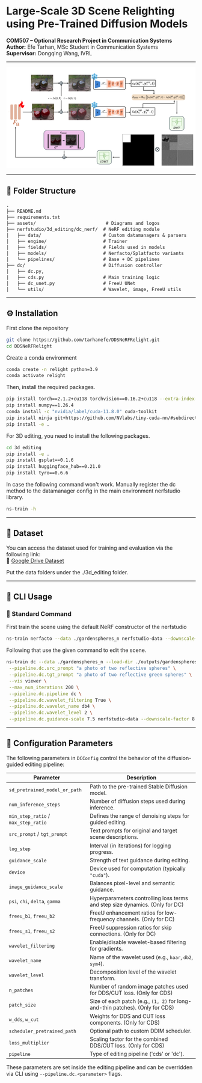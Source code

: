 
# Large-Scale 3D Scene Relighting using Pre‑Trained Diffusion Models

**COM507 – Optional Research Project in Communication Systems**  
**Author:** Efe Tarhan, MSc Student in Communication Systems  
**Supervisor:** Dongqing Wang, IVRL

---

<p align="center">
  <img src="assets/new_pipeline.png" alt="EPFL Logo" width="%100"/>
</p>

---

## 📁 Folder Structure

```
.
├── README.md
├── requirements.txt
├── assets/                          # Diagrams and logos
├── nerfstudio/3d_editing/dc_nerf/  # NeRF editing module
│   ├── data/                       # Custom datamanagers & parsers
│   ├── engine/                     # Trainer
│   ├── fields/                     # Fields used in models
│   ├── models/                     # Nerfacto/Splatfacto variants
│   └── pipelines/                  # Base + DC pipelines
├── dc/                             # Diffusion controller 
│   ├── dc.py, 
|   ├── cds.py                      # Main training logic
│   ├── dc_unet.py                  # FreeU UNet
│   └── utils/                      # Wavelet, image, FreeU utils
```

---

## ⚙️ Installation

First clone the repository 

```bash
git clone https://github.com/tarhanefe/DDSNeRFRelight.git
cd DDSNeRFRelight
```

Create a conda environment

```bash
conda create -n relight python=3.9
conda activate relight
```

Then, install the required packages.

```bash
pip install torch==2.1.2+cu118 torchvision==0.16.2+cu118 --extra-index-url https://download.pytorch.org/whl/cu118
pip install numpy==1.26.4
conda install -c "nvidia/label/cuda-11.8.0" cuda-toolkit
pip install ninja git+https://github.com/NVlabs/tiny-cuda-nn/#subdirectory=bindings/torch
pip install -e .
```
For 3D editing, you need to install the following packages.

```bash
cd 3d_editing
pip install -e .
pip install gsplat==0.1.6
pip install huggingface_hub==0.21.0
pip install tyro==0.6.6
```

In case the following command won't work. Manually register the dc method to the datamanager config in the main environment nerfstudio library. 

```bash 
ns-train -h

```

---

## 📂 Dataset

You can access the dataset used for training and evaluation via the following link:  
🔗 [Google Drive Dataset](https://drive.google.com/drive/folders/1nO8yCE3YvK-gHqXteKokSjv4ujfTLX9c?usp=sharing)

Put the data folders under the ./3d_editing folder.

---

## 🚀 CLI Usage

### 🔧 Standard Command

First train the scene using the default NeRF constructor of the nerfstudio

```bash
ns-train nerfacto --data ./gardenspheres_n nerfstudio-data --downscale-factor 8
```

Following that use the given command to edit the scene. 

```bash
ns-train dc --data ./gardenspheres_n --load-dir ./outputs/gardenspheres_n/nerfacto/2025-03-30_013255/nerfstudio_models/ \
 --pipeline.dc.src_prompt "a photo of two reflective spheres" \
 --pipeline.dc.tgt_prompt "a photo of two reflective green spheres" \
 --vis viewer \
 --max_num_iterations 200 \
 --pipeline.dc.pipeline dc \
 --pipeline.dc.wavelet_filtering True \
 --pipeline.dc.wavelet_name db4 \
 --pipeline.dc.wavelet_level 2 \
 --pipeline.dc.guidance-scale 7.5 nerfstudio-data --downscale-factor 8
```

---


## 🧾 Configuration Parameters

The following parameters in `DCConfig` control the behavior of the diffusion-guided editing pipeline:

| Parameter                  | Description |
|---------------------------|-------------|
| `sd_pretrained_model_or_path` | Path to the pre-trained Stable Diffusion model. |
| `num_inference_steps`     | Number of diffusion steps used during inference. |
| `min_step_ratio` / `max_step_ratio` | Defines the range of denoising steps for guided editing. |
| `src_prompt` / `tgt_prompt` | Text prompts for original and target scene descriptions. |
| `log_step`                | Interval (in iterations) for logging progress. |
| `guidance_scale`         | Strength of text guidance during editing. |
| `device`                  | Device used for computation (typically `"cuda"`). |
| `image_guidance_scale`    | Balances pixel-level and semantic guidance. |
| `psi`, `chi`, `delta`, `gamma` | Hyperparameters controlling loss terms and step size dynamics. (Only for DC) |
| `freeu_b1`, `freeu_b2`     | FreeU enhancement ratios for low-frequency channels. (Only for DC)|
| `freeu_s1`, `freeu_s2`     | FreeU suppression ratios for skip connections. (Only for DC)|
| `wavelet_filtering`       | Enable/disable wavelet-based filtering for gradients. |
| `wavelet_name`            | Name of the wavelet used (e.g., `haar`, `db2`, `sym4`). |
| `wavelet_level`           | Decomposition level of the wavelet transform. |
| `n_patches`               | Number of random image patches used for DDS/CUT loss. (Only for CDS)|
| `patch_size`              | Size of each patch (e.g., `(1, 2)` for long-and-thin patches). (Only for CDS)|
| `w_dds`, `w_cut`          | Weights for DDS and CUT loss components. (Only for CDS)|
| `scheduler_pretrained_path` | Optional path to custom DDIM scheduler. |
| `loss_multiplier`         | Scaling factor for the combined DDS/CUT loss. (Only for CDS)|
| `pipeline`                | Type of editing pipeline ('cds' or 'dc'). |

These parameters are set inside the editing pipeline and can be overridden via CLI using `--pipeline.dc.<parameter>` flags.
